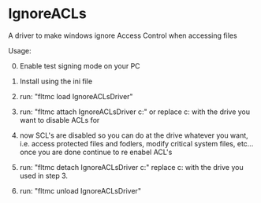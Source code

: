 # IgnoreACLs
A driver to make windows ignore Access Control when accessing files

Usage:

0. Enable test signing mode on your PC

1. Install using the ini file

2. run: "fltmc load IgnoreACLsDriver"

3. run: "fltmc attach IgnoreACLsDriver c:" or replace c: with the drive you want to disable ACLs for

4. now SCL's are disabled so you can do at the drive  whatever you want, i.e. access protected files and fodlers, modify critical system files, etc... once you are done continue to re enabel ACL's

5. run: "fltmc detach IgnoreACLsDriver c:" replace c: with the drive you used in step 3.

6. run: "fltmc unload IgnoreACLsDriver"
